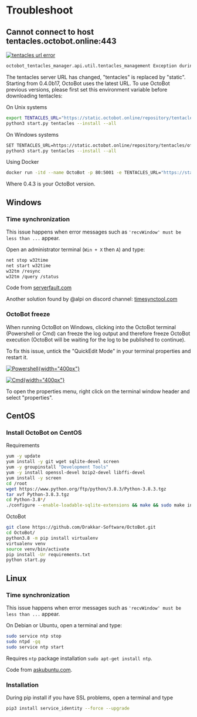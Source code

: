 Troubleshoot
============

Cannot connect to host tentacles.octobot.online:443
-------------------------------------------------------

[![tentacles url error](https://raw.githubusercontent.com/Drakkar-Software/OctoBot/assets/wiki_resources/troubleshoot-tentacles-url-error.png)](https://raw.githubusercontent.com/Drakkar-Software/OctoBot/assets/wiki_resources/troubleshoot-tentacles-url-error.png)

``` bash
octobot_tentacles_manager.api.util.tentacles_management Exception during InstallWorker processing: Cannot connect to host tentacles.octobot.online:443 ssl:default [No address associated with hostname] (ClientConnectorError)
```

The tentacles server URL has changed, "tentacles" is replaced by "static". Starting from 0.4.0b17, OctoBot uses the latest URL. To use OctoBot previous versions, please first set this environment variable before downloading tentacles:

On Unix systems

``` bash
export TENTACLES_URL="https://static.octobot.online/repository/tentacles/officials/packages/full/base/0.4.3/any_platform.zip"
python3 start.py tentacles --install --all
```

On Windows systems

``` bash
SET TENTACLES_URL=https://static.octobot.online/repository/tentacles/officials/packages/full/base/0.4.3/any_platform.zip
python3 start.py tentacles --install --all
```

Using Docker

``` bash
docker run -itd --name OctoBot -p 80:5001 -e TENTACLES_URL="https://static.octobot.online/repository/tentacles/officials/packages/full/base/0.4.3/any_platform.zip" -v $(pwd)/user:/octobot/user -v $(pwd)/tentacles:/octobot/tentacles -v $(pwd)/logs:/octobot/logs drakkarsoftware/octobot:stable
```

Where 0.4.3 is your OctoBot version.

Windows
-------

### Time synchronization

This issue happens when error messages such as `'recvWindow' must be less than ...` appear.

Open an administrator terminal (`Win + X` then `A`) and type:

``` bash
net stop w32time
net start w32time
w32tm /resync
w32tm /query /status
```

Code from [serverfault.com](https://serverfault.com/questions/294787/how-do-i-force-sync-the-time-on-windows-workstation-or-server)

Another solution found by @alpi on discord channel: [timesynctool.com](http://www.timesynctool.com)

### OctoBot freeze

When running OctoBot on Windows, clicking into the OctoBot terminal (Powershell or Cmd) can freeze the log output and therefore freeze OctoBot execution (OctoBot will be waiting for the log to be published to continue).

To fix this issue, untick the "QuickEdit Mode" in your terminal properties and restart it.

[![Powershell](https://raw.githubusercontent.com/Drakkar-Software/OctoBot/assets/wiki_resources/powerShellEditMode.jpg){width="400px"}](https://raw.githubusercontent.com/Drakkar-Software/OctoBot/assets/wiki_resources/powerShellEditMode.jpg)

[![Cmd](https://raw.githubusercontent.com/Drakkar-Software/OctoBot/assets/wiki_resources/cmdQuickEdit.jpg){width="400px"}](https://raw.githubusercontent.com/Drakkar-Software/OctoBot/assets/wiki_resources/cmdQuickEdit.jpg)

To open the properties menu, right click on the terminal window header and select "properties".

CentOS
------

### Install OctoBot on CentOS

Requirements

``` bash
yum -y update
yum install -y git wget sqlite-devel screen
yum -y groupinstall "Development Tools"
yum -y install openssl-devel bzip2-devel libffi-devel
yum install -y screen
cd /root
wget https://www.python.org/ftp/python/3.8.3/Python-3.8.3.tgz
tar xvf Python-3.8.3.tgz
cd Python-3.8*/
./configure --enable-loadable-sqlite-extensions && make && sudo make install
```

OctoBot

``` bash
git clone https://github.com/Drakkar-Software/OctoBot.git
cd OctoBot/
python3.8 -m pip install virtualenv
virtualenv venv
source venv/bin/activate
pip install -Ur requirements.txt
python start.py
```

Linux
-----

### Time synchronization

This issue happens when error messages such as `'recvWindow' must be less than ...` appear.

On Debian or Ubuntu, open a terminal and type:

``` bash
sudo service ntp stop
sudo ntpd -gq
sudo service ntp start
```

Requires `ntp` package installation `sudo apt-get install ntp`.

Code from
[askubuntu.com](https://askubuntu.com/questions/254826/how-to-force-a-clock-update-using-ntp#256004).

### Installation

During pip install if you have SSL problems, open a terminal and type

``` bash
pip3 install service_identity --force --upgrade
```
